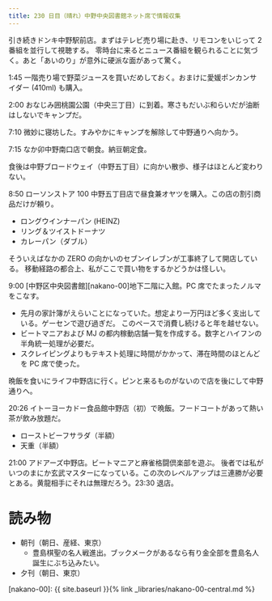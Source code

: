 ```yaml
---
title: 230 日目（晴れ）中野中央図書館ネット席で情報収集
---
```


引き続きドンキ中野駅前店。まずはテレビ売り場に赴き、リモコンをいじって 2 番組を並行して視聴する。
零時台に来るとニュース番組を観られることに気づく。あと「あいのり」が意外に硬派な面があって驚く。

1:45 一階売り場で野菜ジュースを買いだめしておく。おまけに愛媛ポンカンサイダー (410ml) も購入。

2:00 おなじみ囲桃園公園（中央三丁目）に到着。寒さもだいぶ和らいだが油断はしないでキャンプだ。

7:10 微妙に寝坊した。すみやかにキャンプを解除して中野通りへ向かう。

7:15 なか卯中野南口店で朝食。納豆朝定食。

食後は中野ブロードウェイ（中野五丁目）に向かい散歩、様子はほとんど変わりない。

8:50 ローソンストア 100 中野五丁目店で昼食兼オヤツを購入。この店の割引商品だけが頼り。
* ロングウインナーパン (HEINZ)
* リング＆ツイストドーナツ
* カレーパン（ダブル）

そういえばなかの ZERO の向かいのセブンイレブンが工事終了して開店している。
移動経路の都合上、私がここで買い物をするかどうかは怪しい。

9:00 [中野区中央図書館][nakano-00]地下二階に入館。PC 席でたまったノルマをこなす。
* 先月の家計簿がえらいことになっていた。想定より一万円ほど多く支出している。ゲーセンで遊び過ぎだ。
  このペースで消費し続けると年を越せない。
* ビートマニアおよび MJ の都内稼動店舗一覧を作成する。数字とハイフンの半角統一処理が必要だ。
* スクレイピングよりもテキスト処理に時間がかかって、滞在時間のほとんどを PC 席で使った。

晩飯を食いにライフ中野店に行く。ピンと来るものがないので店を後にして中野通りへ。

20:26 イトーヨーカドー食品館中野店（初）で晩飯。フードコートがあって熱い茶が飲み放題だ。
* ローストビーフサラダ（半額）
* 天重（半額）

21:00 アドアーズ中野店。ビートマニアと麻雀格闘倶楽部を遊ぶ。
後者では私がいつのまにか玄武マスターになっている。この次のレベルアップは三連勝が必要とある。黄龍相手にそれは無理だろう。23:30 退店。

# 読み物

* 朝刊（朝日、産経、東京）
  * 豊島棋聖の名人戦進出。ブックメークがあるなら有り金全部を豊島名人誕生にぶち込みたい。
* 夕刊（朝日、東京）

[nakano-00]: {{ site.baseurl }}{% link _libraries/nakano-00-central.md %}
